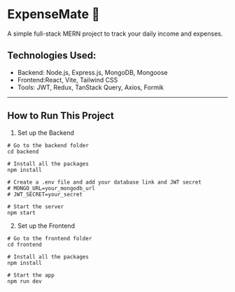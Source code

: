 # ExpenseMate 📝

A simple full-stack MERN project to track your daily income and expenses.

## Technologies Used:
- Backend: Node.js, Express.js, MongoDB, Mongoose
- Frontend:React, Vite, Tailwind CSS
- Tools: JWT, Redux, TanStack Query, Axios, Formik

---

## How to Run This Project

1. Set up the Backend
```
# Go to the backend folder
cd backend

# Install all the packages
npm install

# Create a .env file and add your database link and JWT secret
# MONGO_URL=your_mongodb_url
# JWT_SECRET=your_secret

# Start the server
npm start
```

2. Set up the Frontend
```
# Go to the frontend folder
cd frontend

# Install all the packages
npm install

# Start the app
npm run dev
